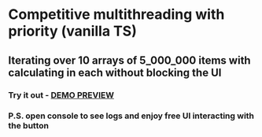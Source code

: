 # Competitive multithreading with priority (vanilla TS)
## Iterating over 10 arrays of 5_000_000 items with calculating in each without blocking the UI

### Try it out - [DEMO PREVIEW](https://iv13-web.github.io/GreenThreads/)

### P.S. open console to see logs and enjoy free UI interacting with the button
